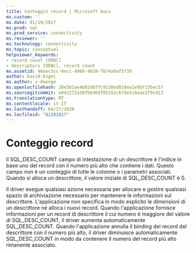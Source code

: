 ```yaml
---
title: Conteggio record | Microsoft Docs
ms.custom: ''
ms.date: 01/19/2017
ms.prod: sql
ms.prod_service: connectivity
ms.reviewer: ''
ms.technology: connectivity
ms.topic: conceptual
helpviewer_keywords:
- record count [ODBC]
- descriptors [ODBC], record count
ms.assetid: 46eec3cc-0ecc-4980-9020-fb74a9af5730
author: David-Engel
ms.author: v-daenge
ms.openlocfilehash: 28e503ae4602d87fc9138ed018ee1e95f135ec57
ms.sourcegitcommit: e042272a38fb646df05152c676e5cbeae3f9cd13
ms.translationtype: MT
ms.contentlocale: it-IT
ms.lasthandoff: 04/27/2020
ms.locfileid: "81281817"
---
```

# <a name="record-count"></a>Conteggio record
Il SQL_DESC_COUNT campo di intestazione di un descrittore è l'indice in base uno del record con il numero più alto che contiene i dati. Questo campo non è un conteggio di tutte le colonne o i parametri associati. Quando si alloca un descrittore, il valore iniziale di SQL_DESC_COUNT è 0.  
  
 Il driver esegue qualsiasi azione necessaria per allocare e gestire qualsiasi spazio di archiviazione necessario per mantenere le informazioni sul descrittore. L'applicazione non specifica in modo esplicito le dimensioni di un descrittore né alloca i nuovi record. Quando l'applicazione fornisce informazioni per un record di descrittore il cui numero è maggiore del valore di SQL_DESC_COUNT, il driver aumenta automaticamente SQL_DESC_COUNT. Quando l'applicazione annulla il binding del record del descrittore con il numero più alto, il driver diminuisce automaticamente SQL_DESC_COUNT in modo da contenere il numero del record più alto rimanente associato.
